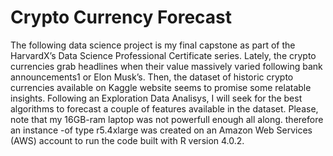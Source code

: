# Crypto Currency Forecast
The following data science project is my final capstone as part of the HarvardX’s Data Science Professional
Certificate series.
Lately, the crypto currencies grab headlines when their value massively varied following bank announcements1
or Elon Musk’s. Then, the dataset of historic crypto currencies available on Kaggle website seems to promise
some relatable insights. Following an Exploration Data Analisys, I will seek for the best algorithms to forecast 
a couple of features available in the dataset.
Please, note that my 16GB-ram laptop was not powerfull enough all along. therefore an instance
-of type r5.4xlarge was created on an Amazon Web Services (AWS) account to run the code built with R version 4.0.2.
